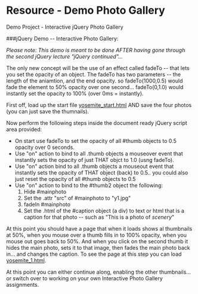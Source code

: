 Resource - Demo Photo Gallery
==========
Demo Project - Interactive jQuery Photo Gallery

###jQuery Demo -- Interactive Photo Gallery:

_Please note: This demo is meant to be done AFTER having gone through the second jQuery lecture "jQuery continued"..._

The only new concept will be the use of an effect called fadeTo -- that lets you set the opacity of an object. The fadeTo has two parameters -- the length of the aniamtion, and the end opacity. so fadeTo(1000,0.5) would fade the element to 50% opacity over one second... fadeTo(0,1.0) would instantly set the opacity to 100% (over 0ms = instantly).

First off, load up the start file [yosemite_start.html](http://webdev.usc.edu/itp301/lecture_examples/yosemite/yosemite_start.html) AND save the four photos (you can just save the thumnails).

Now perform the following steps inside the document ready jQuery script area provided:

*	On start use fadeTo to set the opacity of all #thumb objects to 0.5 opacity over 0 seconds.
*	Use "on" action to bind to all .thumb objects a mouseover event that instantly sets the opacity of just THAT objct to 1.0 (usng fadeTo).
*	Use "on" action bind to all .thumb objects a mouseout event that instantly sets the opacity of THAT object (back) to 0.5.. you could also just reset the opacity of all #thumb objects to 0.5
*	Use "on" action to bind to the #thumb2 object the following:
	1.	Hide #mainphoto
	2.	Set the .attr "src" of #mainphoto to "y1.jpg"
	3.	fadeIn #mainphoto
	4.	Set the .html of the #caption object (a div) to text or html that is a caption for that photo -- such as "This is a photo of <em>scenery</em>"

At this point you should have a page that when it loads shows al thumbnails at 50%, when you mouse over a thumb fills in to 100% opacity, when you mouse out goes back to 50%. And when you click on the second thumb it hides the main photo, sets it to that image, then fades the main photo back in... and changes the caption. To see the page at this step you can load [yosemite_1.html](http://webdev.usc.edu/itp301/lecture_examples/yosemite/yosemite_1.html).

At this point you can either continue along, enabling the other thumbnails... or switch over to working on your own Interactive Photo Gallery assignments.
